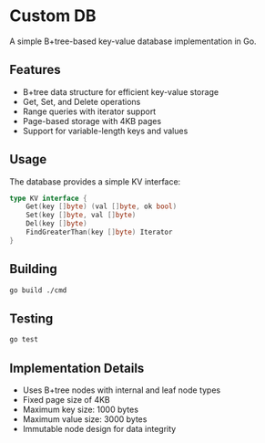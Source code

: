 # Custom DB

A simple B+tree-based key-value database implementation in Go.

## Features

- B+tree data structure for efficient key-value storage
- Get, Set, and Delete operations
- Range queries with iterator support
- Page-based storage with 4KB pages
- Support for variable-length keys and values

## Usage

The database provides a simple KV interface:

```go
type KV interface {
    Get(key []byte) (val []byte, ok bool)
    Set(key []byte, val []byte)
    Del(key []byte)
    FindGreaterThan(key []byte) Iterator
}
```

## Building

```bash
go build ./cmd
```

## Testing

```bash
go test
```

## Implementation Details

- Uses B+tree nodes with internal and leaf node types
- Fixed page size of 4KB
- Maximum key size: 1000 bytes
- Maximum value size: 3000 bytes
- Immutable node design for data integrity

